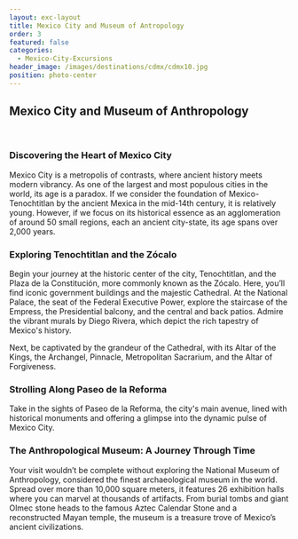 ```yaml
---
layout: exc-layout
title: Mexico City and Museum of Antropology
order: 3
featured: false
categories:
  - Mexico-City-Excursions
header_image: /images/destinations/cdmx/cdmx10.jpg
position: photo-center
---
```

## Mexico City and Museum of Anthropology  
&nbsp;  

### Discovering the Heart of Mexico City

Mexico City is a metropolis of contrasts, where ancient history meets modern vibrancy. As one of the largest and most populous cities in the world, its age is a paradox. If we consider the foundation of Mexico-Tenochtitlan by the ancient Mexica in the mid-14th century, it is relatively young. However, if we focus on its historical essence as an agglomeration of around 50 small regions, each an ancient city-state, its age spans over 2,000 years.

### Exploring Tenochtitlan and the Zócalo

Begin your journey at the historic center of the city, Tenochtitlan, and the Plaza de la Constitución, more commonly known as the Zócalo. Here, you’ll find iconic government buildings and the majestic Cathedral. At the National Palace, the seat of the Federal Executive Power, explore the staircase of the Empress, the Presidential balcony, and the central and back patios. Admire the vibrant murals by Diego Rivera, which depict the rich tapestry of Mexico's history.

Next, be captivated by the grandeur of the Cathedral, with its Altar of the Kings, the Archangel, Pinnacle, Metropolitan Sacrarium, and the Altar of Forgiveness.

### Strolling Along Paseo de la Reforma

Take in the sights of Paseo de la Reforma, the city's main avenue, lined with historical monuments and offering a glimpse into the dynamic pulse of Mexico City.

### The Anthropological Museum: A Journey Through Time

Your visit wouldn’t be complete without exploring the National Museum of Anthropology, considered the finest archaeological museum in the world. Spread over more than 10,000 square meters, it features 26 exhibition halls where you can marvel at thousands of artifacts. From burial tombs and giant Olmec stone heads to the famous Aztec Calendar Stone and a reconstructed Mayan temple, the museum is a treasure trove of Mexico’s ancient civilizations.
